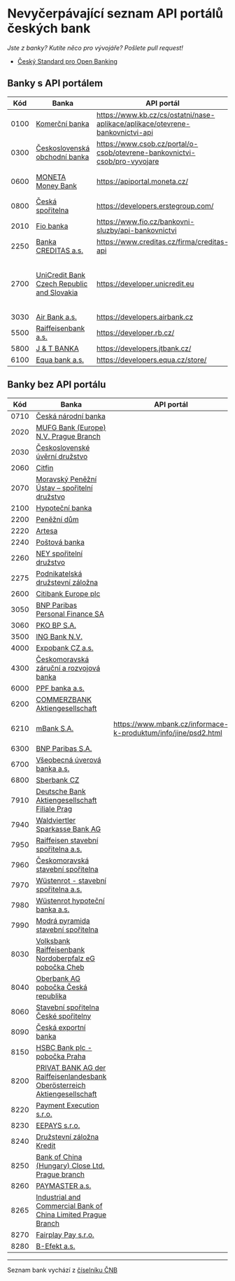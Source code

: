 # Nevyčerpávající seznam API portálů českých bank

*Jste z banky? Kutíte něco pro vývojáře? Pošlete pull request!*

- [Český Standard pro Open Banking ](https://www.czech-ba.cz/cs/aktivity/standardy/cesky-standard-pro-open-banking)

<!--Zatím není zveřejněná dokumentace-->

## Banky s API portálem

| Kód | Banka | API portál | Poznámka |
| --- | --- | --- | --- |
| 0100 | [Komerční banka](https://www.kb.cz) | https://www.kb.cz/cs/ostatni/nase-aplikace/aplikace/otevrene-bankovnictvi-api | Zatím není zveřejněná dokumentace |
| 0300 | [Československá obchodní banka](https://www.csob.cz) | https://www.csob.cz/portal/o-csob/otevrene-bankovnictvi-csob/pro-vyvojare | Zatím není zveřejněná dokumentace |
| 0600 | [MONETA Money Bank](https://www.moneta.czv) | https://apiportal.moneta.cz/ | Zatím není zveřejněná dokumentace |
| 0800 | [Česká spořitelna](https://www.csas.cz) | https://developers.erstegroup.com/ | |
| 2010 | [Fio banka](https://www.fio.cz) | https://www.fio.cz/bankovni-sluzby/api-bankovnictvi | |
| 2250 | [Banka CREDITAS a.s.](https://www.creditas.cz) | https://www.creditas.cz/firma/creditas-api | |
| 2700 | [UniCredit Bank Czech Republic and Slovakia](https://www.unicredit.cz) | https://developer.unicredit.eu | Zřejmě globální portál, který ale explicitně uvádí CZ pobočku |
| 3030 | [Air Bank a.s.](https://www.airbank.cz) | https://developers.airbank.cz | |
| 5500 | [Raiffeisenbank a.s.](https://www.rb.cz) | https://developer.rb.cz/ | |
| 5800 | [J & T BANKA](https://www.jtbank.cz) | https://developers.jtbank.cz/ | |
| 6100 | [Equa bank a.s.](https://www.equabank.cz) | https://developers.equa.cz/store/ | |

## Banky bez API portálu

| Kód | Banka | API portál | Poznámka |
| --- | --- | --- | --- |
| 0710 | [Česká národní banka](https://www.cnb.cz) | | |
| 2020 | [MUFG Bank (Europe) N.V. Prague Branch](http://www.bk.mufg.jp/global/globalnetwork/emea/prague.html) | | |
| 2030 | [Československé úvěrní družstvo](https://www.csud.eu/) | | |
| 2060 | [Citfin](https://www.citfin.cz/) | | |
| 2070 | [Moravský Peněžní Ústav – spořitelní družstvo](https://www.mpu.cz/) | | |
| 2100 | [Hypoteční banka](https://www.hypotecnibanka.cz/) | | |
| 2200 | [Peněžní dům](http://www.peneznidum.cz/) | | |
| 2220 | [Artesa](https://www.artesa.cz) | | |
| 2240 | [Poštová banka](https://www.postovabanka.sk/cz/) | | |
| 2260 | [NEY spořitelní družstvo](https://www.ney.cz/) | | |
| 2275 | [Podnikatelská družstevní záložna](http://www.penezniustav.cz/) | | |
| 2600 | [Citibank Europe plc](http://www.citibank.cz) | | |
| 3050 | [BNP Paribas Personal Finance SA](http://www.bnpparibas.cz/) | | |
| 3060 | [PKO BP S.A.](https://www.pkobp.pl/pkobppl-en/international-banking/czech-branch/) | | |
| 3500 | [ING Bank N.V.](http://www.ingbank.cz) | | |
| 4000 | [Expobank CZ a.s.](https://www.expobank.cz/) | | |
| 4300 | [Českomoravská záruční a rozvojová banka](https://www.cmzrb.cz/) | | |
| 6000 | [PPF banka a.s.](https://www.ppfbanka.cz/) | | |
| 6200 | [COMMERZBANK Aktiengesellschaft](https://www.commerzbank.cz/) | | |
| 6210 | [mBank S.A.](https://www.mbank.cz) | https://www.mbank.cz/informace-k-produktum/info/jine/psd2.html | Chystá celoskupinový portál |
| 6300 | [BNP Paribas S.A.](http://www.bnpparibas.cz/) | | |
| 6700 | [Všeobecná úverová banka a.s.](http://www.vub.cz) | | |
| 6800 | [Sberbank CZ](https://www.sberbankcz.cz/) | | |
| 7910 | [Deutsche Bank Aktiengesellschaft Filiale Prag](https://www.db.com/czechrepublic/) | | |
| 7940 | [Waldviertler Sparkasse Bank AG](https://www.wspk.cz/) | | |
| 7950 | [Raiffeisen stavební spořitelna a.s.](https://www.rsts.cz/) | | |
| 7960 | [Českomoravská stavební spořitelna](https://www.cmss.cz/) | | |
| 7970 | [Wüstenrot - stavební spořitelna a.s.](https://www.wuestenrot.cz/) | | |
| 7980 | [Wüstenrot hypoteční banka a.s.](https://www.wuestenrot.cz/) | | |
| 7990 | [Modrá pyramida stavební spořitelna](https://www.modrapyramida.cz/) | | |
| 8030 | [Volksbank Raiffeisenbank Nordoberpfalz eG pobočka Cheb](http://www.vr-nopf.cz/) | | |
| 8040 | [Oberbank AG pobočka Česká republika](https://www.oberbank.cz/) | | |
| 8060 | [Stavební spořitelna České spořitelny](https://www.burinka.cz/) | | |
| 8090 | [Česká exportní banka](https://www.ceb.cz) | | |
| 8150 | [HSBC Bank plc - pobočka Praha](http://www.hsbc.cz/) | | |
| 8200 | [PRIVAT BANK AG der Raiffeisenlandesbank Oberösterreich Aktiengesellschaft](https://www.privatbank.at/eBusiness/01_template1/1199065680270660255-1199067790978653034_1206035587291261039_1207865949009465887-1207865321147647686-NA-4-NA-NA-NA.html) | | |
| 8220 | [Payment Execution s.r.o.](http://payment-execution.com/) | | |
| 8230 | [EEPAYS s.r.o.](http://eepaysystem.com/) | | |
| 8240 | [Družstevní záložna Kredit](http://www.dzk.cz/) | | |
| 8250 | [Bank of China (Hungary) Close Ltd. Prague branch](http://www.bankofchina.com/hu/sub_en/aboutus/ab3/201701/t20170115_8450165.html) | | |
| 8260 | [PAYMASTER a.s.](https://saifu.ai/) | | |
| 8265 | [Industrial and Commercial Bank of China Limited Prague Branch](http://www.icbc.com.cn/ICBC/%E6%B5%B7%E5%A4%96%E5%88%86%E8%A1%8C/%E5%B8%83%E6%8B%89%E6%A0%BC%E7%BD%91%E7%AB%99/CZ/%E5%AE%A2%E6%88%B7%E6%9C%8D%E5%8A%A1/%E6%9C%8D%E5%8A%A1%E5%85%AC%E5%91%8A/) | | |
| 8270 | [Fairplay Pay s.r.o.](https://fpay.online/) | | |
| 8280 | [B-Efekt a.s.](http://www.b-efekt.cz/) | | |

---
Seznam bank vychází z [číselníku ČNB](https://www.cnb.cz/cs/platebni_styk/ucty_kody_bank)
